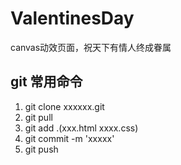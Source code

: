 # ValentinesDay
canvas动效页面，祝天下有情人终成眷属

## git 常用命令

1. git clone xxxxxx.git
2. git pull
3. git add .(xxx.html xxxx.css)
4. git commit -m 'xxxxx'
5. git push